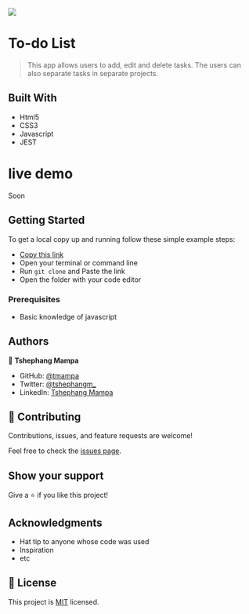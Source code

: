 ![](https://img.shields.io/badge/Microverse-blueviolet)

# To-do List

> This app allows users to add, edit and delete tasks. The users can also separate tasks in separate projects.


## Built With

- Html5
- CSS3
- Javascript
- JEST

# live demo
Soon

## Getting Started

To get a local copy up and running follow these simple example steps:

- [Copy this link](https://github.com/tmampa/to-do-list.git)
- Open your terminal or command line
- Run `git clone` and Paste the link
- Open the folder with your code editor


### Prerequisites
- Basic knowledge of javascript



## Authors

👤 **Tshephang Mampa**

- GitHub: [@tmampa](https://github.com/tmampa)
- Twitter: [@tshephangm_](https://twitter.com/tshephangm_)
- LinkedIn: [Tshephang Mampa](https://linkedin.com/in/tshephangmampa)

## 🤝 Contributing

Contributions, issues, and feature requests are welcome!

Feel free to check the [issues page](https://github.com/tmampa/to-do-list/issues).

## Show your support

Give a ⭐️ if you like this project!

## Acknowledgments

- Hat tip to anyone whose code was used
- Inspiration
- etc

## 📝 License

This project is [MIT](./MIT.md) licensed.